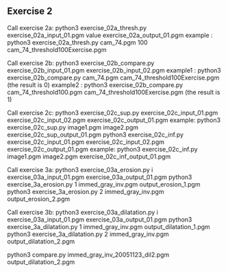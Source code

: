 ## Exercise 2 
Call exercise 2a: 
    python3 exercise_02a_thresh.py exercise_02a_input_01.pgm value exercise_02a_output_01.pgm
    example : python3 exercise_02a_thresh.py cam_74.pgm 100 cam_74_threshold100Exercise.pgm

Call exercise 2b:
    python3 exercise_02b_compare.py exercise_02b_input_01.pgm exercise_02b_input_02.pgm
    example1 : python3 exercise_02b_compare.py cam_74.pgm cam_74_threshold100Exercise.pgm (the result is 0)
    example2 : python3 exercise_02b_compare.py cam_74_threshold100.pgm cam_74_threshold100Exercise.pgm (the result is 1)
    
Call exercise 2c:
    python3 exercise_02c_sup.py exercise_02c_input_01.pgm exercise_02c_input_02.pgm exercise_02c_output_01.pgm
    example: python3 exercise_02c_sup.py image1.pgm image2.pgm exercise_02c_sup_output_01.pgm
    python3 exercise_02c_inf.py exercise_02c_input_01.pgm exercise_02c_input_02.pgm exercise_02c_output_01.pgm
    example: python3 exercise_02c_inf.py image1.pgm image2.pgm exercise_02c_inf_output_01.pgm
    
Call exercise 3a:
    python3 exercise_03a_erosion.py i exercise_03a_input_01.pgm exercise_03a_output_01.pgm
    python3 exercise_3a_erosion.py 1 immed_gray_inv.pgm output_erosion_1.pgm
    python3 exercise_3a_erosion.py 2 immed_gray_inv.pgm output_erosion_2.pgm
    
Call exercise 3b:
    python3 exercise_03a_dilatation.py i exercise_03a_input_01.pgm exercise_03a_output_01.pgm
    python3 exercise_3a_dilatation.py 1 immed_gray_inv.pgm output_dilatation_1.pgm
    python3 exercise_3a_dilatation.py 2 immed_gray_inv.pgm output_dilatation_2.pgm

python3 compare.py immed_gray_inv_20051123_dil2.pgm output_dilatation_2.pgm